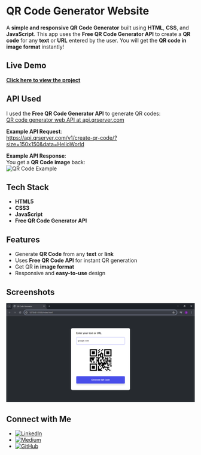 # **QR Code Generator Website**

A **simple and responsive QR Code Generator** built using **HTML**, **CSS**, and **JavaScript**. This app uses the **Free QR Code Generator API** to create a **QR code** for any **text** or **URL** entered by the user. You will get the **QR code in image format** instantly!

## Live Demo
**[Click here to view the project](https://USERNAME.github.io/qr-code-generator/)**  

## API Used
I used the **Free QR Code Generator API** to generate QR codes:  
[QR code generator web API at api.qrserver.com](https://api.qrserver.com/v1/create-qr-code/?size=150x150&data=Example)

**Example API Request**:  
https://api.qrserver.com/v1/create-qr-code/?size=150x150&data=HelloWorld

**Example API Response**:  
You get a **QR Code image** back:  
![QR Code Example](https://api.qrserver.com/v1/create-qr-code/?size=150x150&data=HelloWorld)

## Tech Stack
- **HTML5**  
- **CSS3**
- **JavaScript** 
- **Free QR Code Generator API**  

## Features
- Generate **QR Code** from any **text** or **link**  
- Uses **Free QR Code API** for instant QR generation  
- Get QR **in image format**  
- Responsive and **easy-to-use** design

## Screenshots
![QR Code Generator Screenshot](Qr-Code.png)

## Connect with Me
- [![LinkedIn](https://img.shields.io/badge/LinkedIn-blue?style=flat&logo=linkedin)](https://www.linkedin.com/in/jasnafathim/)
- [![Medium](https://img.shields.io/badge/Medium-black?style=flat&logo=medium)](https://medium.com/@jasnafathim/)
- [![GitHub](https://img.shields.io/badge/GitHub-black?style=flat&logo=github)](https://github.com/Jasnafathim/)

